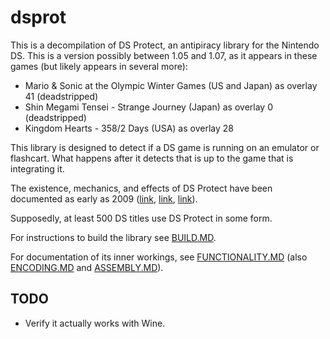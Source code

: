 # dsprot

This is a decompilation of DS Protect, an antipiracy library for the Nintendo DS. This is a version possibly between 1.05 and 1.07, as it appears in these games (but likely appears in several more):
- Mario & Sonic at the Olympic Winter Games (US and Japan) as overlay 41 (deadstripped)
- Shin Megami Tensei - Strange Journey (Japan) as overlay 0 (deadstripped)
- Kingdom Hearts - 358/2 Days (USA) as overlay 28

This library is designed to detect if a DS game is running on an emulator or flashcart. What happens after it detects that is up to the game that is integrating it.

The existence, mechanics, and effects of DS Protect have been documented as early as 2009 ([link](https://gbatemp.net/threads/seeking-help-for-anti-piracy-protection-removal.134683/post-1768816), [link](https://sourceforge.net/p/desmume/bugs/979/), [link](https://opentrackers.org/scenerules.org/html/2010_NDSr.html)).

Supposedly, at least 500 DS titles use DS Protect in some form.

For instructions to build the library see [BUILD.MD](./BUILD.MD).

For documentation of its inner workings, see [FUNCTIONALITY.MD](./doc/FUNCTIONALITY.MD) (also [ENCODING.MD](./doc/ENCODING.MD) and [ASSEMBLY.MD](./doc/ASSEMBLY.MD)).

## TODO

- Verify it actually works with Wine.
